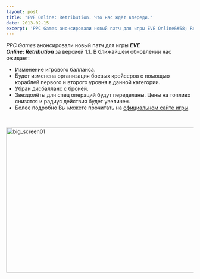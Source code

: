 ```yaml
---
layout: post
title: "EVE Online: Retribution. Что нас ждёт впереди."
date: 2013-02-15
excerpt: 'PPC Games анонсировали новый патч для игры EVE Online&#58; Retribution за версией 1.1. В ближайшем обновлении нас ожидает...'
---
```


<em>PPC Games</em> анонсировали новый патч для игры <strong><em>EVE Online: Retribution</em></strong> за версией 1.1. В ближайшем обновлении нас ожидает:
<ul>
	<li><span style="line-height: 13px;">Изменение игрового балланса.</span></li>
	<li>Будет изменена организация боевых крейсеров с помощью кораблей первого и второго уровня в данной категории.</li>
	<li>Убран дисбалланс с бронёй.</li>
	<li>Звездолёты для спец операций будут переделаны. Цены на топливо снизятся и радиус действия будет увеличен.</li>
	<li>Более подробно Вы можете прочитать на <a href="http://community.eveonline.com/devblog.asp?a=blog&amp;nbid=74270">официальном сайте игры</a>.</li>
</ul>
&nbsp;

<a href="http://gamersoul.ru/wp-content/uploads/2013/01/big_screen01.jpg"><img class="wp-image-997 aligncenter" alt="big_screen01" src="http://gamersoul.ru/wp-content/uploads/2013/01/big_screen01.jpg" width="635" height="389" /></a>